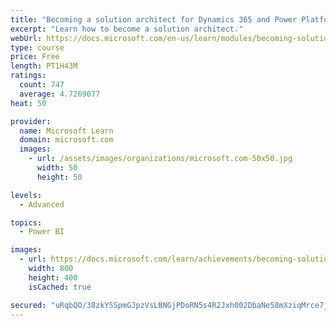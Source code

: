 ```yaml
---
title: "Becoming a solution architect for Dynamics 365 and Power Platform"
excerpt: "Learn how to become a solution architect."
webUrl: https://docs.microsoft.com/en-us/learn/modules/becoming-solution-architect/
type: course
price: Free
length: PT1H43M
ratings:
  count: 747
  average: 4.7269077
heat: 50

provider:
  name: Microsoft Learn
  domain: microsoft.com
  images:
    - url: /assets/images/organizations/microsoft.com-50x50.jpg
      width: 50
      height: 50

levels:
  - Advanced

topics:
  - Power BI

images:
  - url: https://docs.microsoft.com/learn/achievements/becoming-solution-architect-social.png
    width: 800
    height: 400
    isCached: true

secured: "uRqbQO/38zkYSSpmGJpzVsLBNGjPDoRN5s4R2Jxh002DbaNe58mXziqMrce7jZgE1OLHKUz/6Os9i0tpBMh9BCDsbYoFTNix/EniXHbbxszITBwbMBXyL+AeJ17HyevQUSbasgAEPwPUtU7yCvyIUMdFA6FR0VTZor+XJmd9R+gOd/LpzZDRgJiFqphmuHgGQvk7snshpQAn9zzXFRDmT5pOGTHJ+AvHrPDLTap8YWrncOjUJnrGHcqDv/LOtp4zz+zhNfwac7G4tc+kvCA1VOPdPn/bs0DrUUjVw/fDyp/YQeleIps+DwugdmwzcoyqMBNLsDaijc7sOtTRncbDQAOMAabvevHXyEnIbSS/I9e/GMaT7ixflt5gRkOI+TbPTrYxJ+C4Tggl39wRx+h/SOQPrjykPzs3Al7/KeJiCbY=;RrQF9jzmYbbjCmQurM1Qwg=="
---
```


